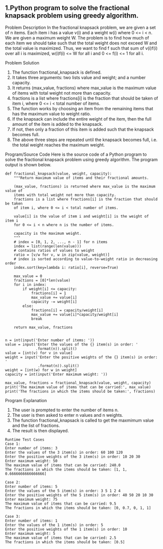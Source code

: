 
## 1.Python program to solve the fractional knapsack problem using greedy algorithm.

Problem Description
In the fractional knapsack problem, we are given a set of n items. Each item i has a value v(i) and a weight w(i) where 0 <= i < n. We are given a maximum weight W. The problem is to find how much of each item we should take such that the total weight does not exceed W and the total value is maximized. Thus, we want to find f such that sum of v(i)f(i) over all i is maximized, w(i)f(i) <= W for all i and 0 <= f(i) <= 1 for all i.

Problem Solution
1. The function fractional_knapsack is defined.
2. It takes three arguments: two lists value and weight; and a number capacity.
3. It returns (max_value, fractions) where max_value is the maximum value of items with total weight not more than capacity.
4. fractions is a list where fractions[i] is the fraction that should be taken of item i, where 0 <= i < total number of items.
5. The function works by choosing an item from the remaining items that has the maximum value to weight ratio.
6. If the knapsack can include the entire weight of the item, then the full amount of the item is added to the knapsack.
7. If not, then only a fraction of this item is added such that the knapsack becomes full.
8. The above three steps are repeated until the knapsack becomes full, i.e. the total weight reaches the maximum weight.

Program/Source Code
Here is the source code of a Python program to solve the fractional knapsack problem using greedy algorithm. The program output is shown below.
```
def fractional_knapsack(value, weight, capacity):
    """Return maximum value of items and their fractional amounts.
 
    (max_value, fractions) is returned where max_value is the maximum value of
    items with total weight not more than capacity.
    fractions is a list where fractions[i] is the fraction that should be taken
    of item i, where 0 <= i < total number of items.
 
    value[i] is the value of item i and weight[i] is the weight of item i
    for 0 <= i < n where n is the number of items.
 
    capacity is the maximum weight.
    """
    # index = [0, 1, 2, ..., n - 1] for n items
    index = list(range(len(value)))
    # contains ratios of values to weight
    ratio = [v/w for v, w in zip(value, weight)]
    # index is sorted according to value-to-weight ratio in decreasing order
    index.sort(key=lambda i: ratio[i], reverse=True)
 
    max_value = 0
    fractions = [0]*len(value)
    for i in index:
        if weight[i] <= capacity:
            fractions[i] = 1
            max_value += value[i]
            capacity -= weight[i]
        else:
            fractions[i] = capacity/weight[i]
            max_value += value[i]*capacity/weight[i]
            break
 
    return max_value, fractions
 
 
n = int(input('Enter number of items: '))
value = input('Enter the values of the {} item(s) in order: '
              .format(n)).split()
value = [int(v) for v in value]
weight = input('Enter the positive weights of the {} item(s) in order: '
               .format(n)).split()
weight = [int(w) for w in weight]
capacity = int(input('Enter maximum weight: '))
 
max_value, fractions = fractional_knapsack(value, weight, capacity)
print('The maximum value of items that can be carried:', max_value)
print('The fractions in which the items should be taken:', fractions)
```
Program Explanation
1. The user is prompted to enter the number of items n.
2. The user is then asked to enter n values and n weights.
3. The function fractional_knapsack is called to get the maxmimum value and the list of fractions.
4. The result is then displayed.


```
Runtime Test Cases
Case 1:
Enter number of items: 3
Enter the values of the 3 item(s) in order: 60 100 120
Enter the positive weights of the 3 item(s) in order: 10 20 30
Enter maximum weight: 50
The maximum value of items that can be carried: 240.0
The fractions in which the items should be taken: [1, 1, 0.6666666666666666]
 
Case 2:
Enter number of items: 5
Enter the values of the 5 item(s) in order: 3 5 1 2 4
Enter the positive weights of the 5 item(s) in order: 40 50 20 10 30
Enter maximum weight: 75
The maximum value of items that can be carried: 9.5
The fractions in which the items should be taken: [0, 0.7, 0, 1, 1]
 
Case 3:
Enter number of items: 1
Enter the values of the 1 item(s) in order: 5
Enter the positive weights of the 1 item(s) in order: 10
Enter maximum weight: 5
The maximum value of items that can be carried: 2.5
The fractions in which the items should be taken: [0.5]

```






